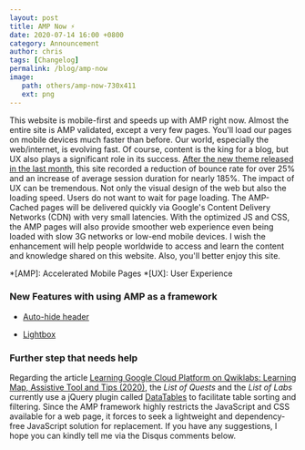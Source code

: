 ```yaml
---
layout: post
title: AMP Now ⚡
date: 2020-07-14 16:00 +0800
category: Announcement
author: chris
tags: [Changelog]
permalink: /blog/amp-now
image: 
   path: others/amp-now-730x411
   ext: png
---
```


This website is mobile-first and speeds up with AMP right now. Almost the entire site is AMP validated, except a very few pages. You'll load our pages on mobile devices much faster than before. Our world, especially the web/internet, is evolving fast. Of course, content is the king for a blog, but UX also plays a significant role in its success. [After the new theme released in the last month](/blog/2020/06/01/enjoy-our-new-theme), this site recorded a reduction of bounce rate for over 25% and an increase of average session duration for nearly 185%. The impact of UX can be tremendous. Not only the visual design of the web but also the loading speed. Users do not want to wait for page loading. The AMP-Cached pages will be delivered quickly via Google's Content Delivery Networks (CDN) with very small latencies. With the optimized JS and CSS, the AMP pages will also provide smoother web experience even being loaded with slow 3G networks or low-end mobile devices. I wish the enhancement will help people worldwide to access and learn the content and knowledge shared on this website. Also, you'll better enjoy this site.

*[AMP]: Accelerated Mobile Pages
*[UX]: User Experience

### New Features with using AMP as a framework

- [Auto-hide header](https://amp.dev/documentation/components/amp-fx-collection/?format=websites#float-in-top,-float-in-bottom)

- [Lightbox](https://amp.dev/documentation/components/amp-lightbox/)

### Further step that needs help

Regarding the article [Learning Google Cloud Platform on Qwiklabs: Learning Map, Assistive Tool and Tips (2020)](/blog/qwiklabs/Qwiklabs-User-Tips-for-Learning_Google_Cloud_Platform), the *List of Quests* and the *List of Labs* currently use a jQuery plugin called [DataTables](https://datatables.net/) to facilitate table sorting and filtering. Since the AMP framework highly restricts the JavaScript and CSS available for a web page, it forces to seek a lightweight and dependency-free JavaScript solution for replacement. If you have any suggestions, I hope you can kindly tell me via the Disqus comments below.

